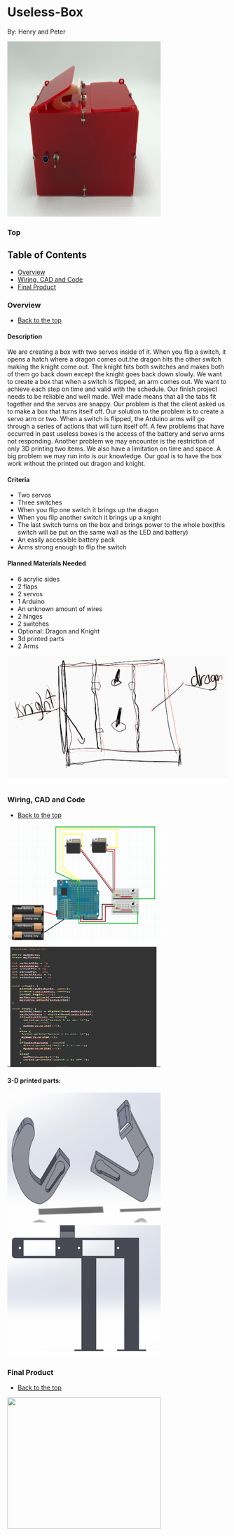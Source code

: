 # Useless-Box
By: Henry and Peter


<img src="https://github.com/hcoyle91/Useless-Box/blob/f1e60edd6af50c9cf486a5dc69afc8b13c828a2d/final.png" alt="" data-canonical-src="https://gyazo.com/eb5c5741b6a9a16c692170a41a49c858.png" width="350" height="400" />  

### Top

## Table of Contents

* [Overview](#Overview)
* [Wiring, CAD and Code](https://github.com/hcoyle91/Useless-Box/blob/main/README.md#wiring-cad-and-code)
* [Final Product](#Final_Product)





### Overview
* [Back to the top](#Top)

#### Description
	
We are creating a box with two servos inside of it. When you flip a switch, it opens a hatch where a dragon comes out.the dragon hits the other switch making the knight come out. The knight hits both switches and makes both of them go back down except the knight goes back down slowly.
We want to create a box that when a switch is flipped, an arm comes out. We want to achieve each step on time and valid with the schedule. Our finish project needs to be reliable and well made. Well made means that all the tabs fit together and the servos are snappy.
Our problem is that the client asked us to make a box that turns itself off. Our solution to the problem is to create a servo arm or two. When a switch is flipped, the Arduino arms will go through a series of actions that will turn itself off.
A few problems that have occurred in past useless boxes is the access of the battery and servo arms not responding. Another problem we may encounter is the restriction of only 3D printing two items. We also have a limitation on time and space. A big problem we may run into is our knowledge. Our goal is to have the box work without the printed out dragon and knight.

#### Criteria
* Two servos
* Three switches
* When you flip one switch it brings up the dragon
* When you flip another switch it brings up a knight
* The last switch turns on the box and brings power to the whole box(this switch will be put on the same wall as the LED and battery)
* An easily accessible battery pack
* Arms strong enough to flip the switch
#### Planned Materials Needed

* 6 acrylic sides
* 2 flaps
* 2 servos
* 1 Arduino
* An unknown amount of wires
* 2 hinges
* 2 switches
* Optional: Dragon and Knight
* 3d printed parts
* 2 Arms 


![Initial Design](https://github.com/hcoyle91/Useless-Box/blob/f1e60edd6af50c9cf486a5dc69afc8b13c828a2d/design.png)


### Wiring, CAD and Code
* [Back to the top](#Top)


<img src="https://github.com/hcoyle91/Useless-Box/blob/main/wiring.png" alt="" data-canonical-src="https://gyazo.com/eb5c5741b6a9a16c692170a41a49c858.png" width="350" height="275" />  <img src="https://github.com/hcoyle91/Useless-Box/blob/main/code.png" alt="" data-canonical-src="https://gyazo.com/eb5c5741b6a9a16c692170a41a49c858.png" width="350" height="275" />  

#### 3-D printed parts:

<img src="https://github.com/hcoyle91/Useless-Box/blob/main/part2.png" width="350" height="300" />  <img src="https://github.com/hcoyle91/Useless-Box/blob/main/part.png" width="350" height="300" /> 


### Final Product
* [Back to the top](#Top)

<img src="" width="350" height="300" />

